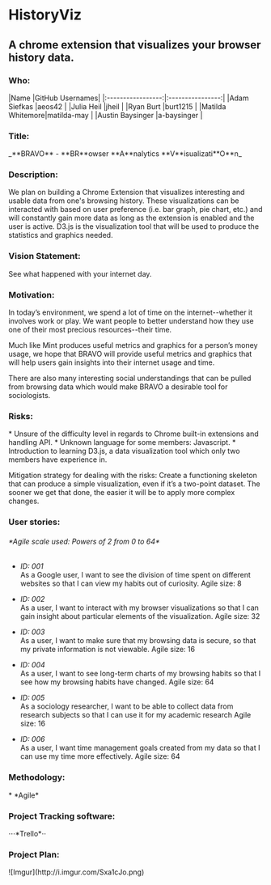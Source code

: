 # HistoryViz
<h2>A chrome extension that visualizes your browser history data.</h3>
<h3>Who:</h3>
|Name             |GitHub Usernames|
|:-----------------:|:----------------:|
|Adam Siefkas     |aeos42          |
|Julia Heil       |jheil           |
|Ryan Burt        |burt1215        |
|Matilda Whitemore|matilda-may     |
|Austin Baysinger |a-baysinger     |

<h3>Title:</h3>
_**BRAVO** - **BR**owser **A**nalytics **V**isualizati**O**n_

<h3>Description:</h3>
We plan on building a Chrome Extension that visualizes interesting and usable data from one's browsing history. These visualizations can be interacted with based on user preference (i.e. bar graph, pie chart, etc.) and will constantly gain more data as long as the extension is enabled and the user is active. D3.js is the visualization tool that will be used to produce the statistics and graphics needed.   

<h3>Vision Statement:</h3> 
See what happened with your internet day.

<h3>Motivation:</h3>
In today’s environment, we spend a lot of time on the internet--whether it involves work or play. We want people to better understand how they use one of their most precious resources--their time. 

Much like Mint produces useful metrics and graphics for a person’s money usage, we hope that BRAVO will provide useful metrics and graphics that will help users gain insights into their internet usage and time. 

There are also many interesting social understandings that can be pulled from browsing data which would make BRAVO a desirable tool for sociologists.


<h3>Risks:</h3>
* Unsure of the difficulty level in regards to Chrome built-in extensions and handling API.
* Unknown language for some members: Javascript.
* Introduction to learning D3.js, a data visualization tool which only two members have experience in.

Mitigation strategy for dealing with the risks: 
Create a functioning skeleton that can produce a simple visualization, even if it’s a two-point dataset. The sooner we get that done, the easier it will be to apply more complex changes.  

<h3>User stories:</h3>
<h6>*Agile scale used: Powers of 2 from 0 to 64*</h6>

* *ID: 001*<br>
As a Google user, I want to see the division of time spent on different websites so that I can view my habits out of curiosity. Agile size: 8
* *ID: 002*<br>
As a user, I want to interact with my browser visualizations so that I can gain insight about particular elements of the visualization.
Agile size: 32

* *ID: 003*<br>
As a user, I want to make sure that my browsing data is secure, so that my private information is not viewable.
Agile size: 16

* *ID: 004*<br>
As a user, I want to see long-term charts of my browsing habits so that I see how my browsing habits have changed.
Agile size: 64

* *ID: 005*<br>
As a sociology researcher, I want to be able to collect data from research subjects so that I can use it for my academic research
Agile size: 16

* *ID: 006*<br>
As a user, I want time management goals created from my data so that I can use my time more effectively.
Agile size: 64

<h3>Methodology:</h3>
* *Agile*

<h3>Project Tracking software:</h3>
⋅⋅⋅*Trello*⋅⋅

<h3>Project Plan:</h3>
![Imgur](http://i.imgur.com/Sxa1cJo.png)
